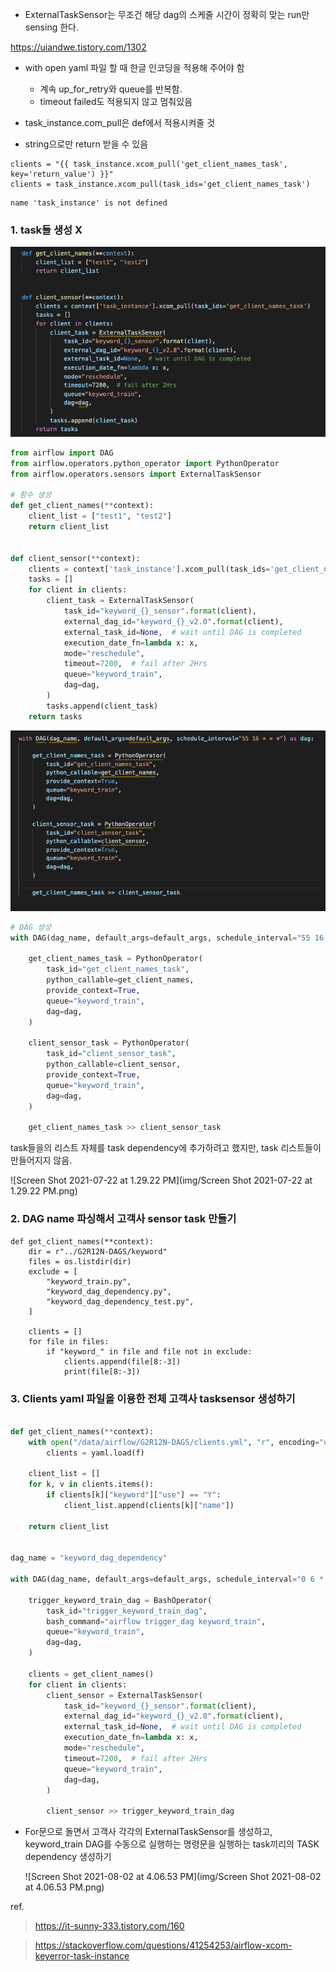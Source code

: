 - ExternalTaskSensor는 무조건 해당 dag의 스케줄 시간이 정확히 맞는 run만 sensing 한다.

https://uiandwe.tistory.com/1302



- with open yaml 파일 할 때 한글 인코딩을 적용해 주어야 함
  - 계속 up_for_retry와 queue를 반복함.
  - timeout failed도 적용되지 않고 멈춰있음



- task_instance.com_pull은 def에서 적용시켜줄 것
- string으로만 return 받을 수 있음

```
clients = "{{ task_instance.xcom_pull('get_client_names_task', key='return_value') }}"
clients = task_instance.xcom_pull(task_ids='get_client_names_task')
```

```
name 'task_instance' is not defined
```





### 1. task들 생성 X

![functions](img/functions.png)

```python
from airflow import DAG
from airflow.operators.python_operator import PythonOperator
from airflow.operators.sensors import ExternalTaskSensor

# 함수 생성
def get_client_names(**context):
    client_list = ["test1", "test2"]
    return client_list


def client_sensor(**context):
    clients = context['task_instance'].xcom_pull(task_ids='get_client_names_task')
    tasks = []
    for client in clients:
        client_task = ExternalTaskSensor(
            task_id="keyword_{}_sensor".format(client),
            external_dag_id="keyword_{}_v2.0".format(client),
            external_task_id=None,  # wait until DAG is completed
            execution_date_fn=lambda x: x,
            mode="reschedule",
            timeout=7200,  # fail after 2Hrs
            queue="keyword_train",
            dag=dag,
        )
        tasks.append(client_task)
    return tasks
```

![tasks](img/tasks.png)

```python
# DAG 생성
with DAG(dag_name, default_args=default_args, schedule_interval="55 16 * * *") as dag:

    get_client_names_task = PythonOperator(
        task_id="get_client_names_task",
        python_callable=get_client_names,
        provide_context=True,
        queue="keyword_train",
        dag=dag,
    )

    client_sensor_task = PythonOperator(
        task_id="client_sensor_task",
        python_callable=client_sensor,
        provide_context=True,
        queue="keyword_train",
        dag=dag,
    )

    get_client_names_task >> client_sensor_task 

```

task들을의 리스트 자체를 task dependency에 추가하려고 했지만, task 리스트들이 만들어지지 않음.

![Screen Shot 2021-07-22 at 1.29.22 PM](img/Screen Shot 2021-07-22 at 1.29.22 PM.png)



### 2. DAG name 파싱해서 고객사 sensor task 만들기

```
def get_client_names(**context):
    dir = r"../G2R12N-DAGS/keyword"
    files = os.listdir(dir)
    exclude = [
        "keyword_train.py",
        "keyword_dag_dependency.py",
        "keyword_dag_dependency_test.py",
    ]

    clients = []
    for file in files:
        if "keyword_" in file and file not in exclude:
            clients.append(file[8:-3])
            print(file[8:-3])
```



### 3. Clients yaml 파일을 이용한 전체 고객사 tasksensor 생성하기

```python

def get_client_names(**context):
    with open("/data/airflow/G2R12N-DAGS/clients.yml", "r", encoding="utf-8") as f:
        clients = yaml.load(f)

    client_list = []
    for k, v in clients.items():
        if clients[k]["keyword"]["use"] == "Y":
            client_list.append(clients[k]["name"])

    return client_list


dag_name = "keyword_dag_dependency"

with DAG(dag_name, default_args=default_args, schedule_interval="0 6 * * *") as dag:

    trigger_keyword_train_dag = BashOperator(
        task_id="trigger_keyword_train_dag",
        bash_command="airflow trigger_dag keyword_train",
        queue="keyword_train",
        dag=dag,
    )

    clients = get_client_names()
    for client in clients:
        client_sensor = ExternalTaskSensor(
            task_id="keyword_{}_sensor".format(client),
            external_dag_id="keyword_{}_v2.0".format(client),
            external_task_id=None,  # wait until DAG is completed
            execution_date_fn=lambda x: x,
            mode="reschedule",
            timeout=7200,  # fail after 2Hrs
            queue="keyword_train",
            dag=dag,
        )

        client_sensor >> trigger_keyword_train_dag
```

- For문으로 돌면서 고객사 각각의 ExternalTaskSensor를 생성하고, keyword_train DAG를 수동으로 실행하는 명령문을 실행하는 task끼리의 TASK dependency 생성하기 

  ![Screen Shot 2021-08-02 at 4.06.53 PM](img/Screen Shot 2021-08-02 at 4.06.53 PM.png)







ref.

> https://it-sunny-333.tistory.com/160

> https://stackoverflow.com/questions/41254253/airflow-xcom-keyerror-task-instance
